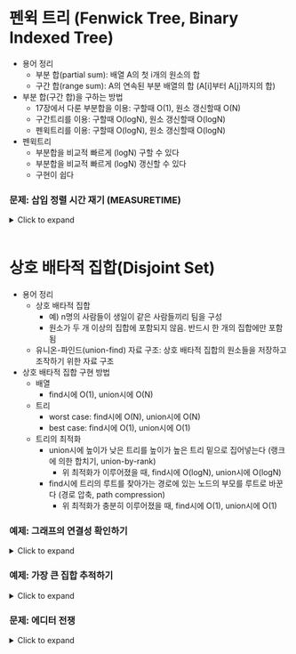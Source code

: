 # 펜윅 트리 (Fenwick Tree, Binary Indexed Tree)
- 용어 정리
  - 부분 합(partial sum): 배열 A의 첫 i개의 원소의 합
  - 구간 합(range sum): A의 연속된 부분 배열의 합 (A[i]부터 A[j]까지의 합)
- 부분 합(구간 합)을 구하는 방법
  - 17장에서 다룬 부분합을 이용: 구할때 O(1), 원소 갱신할때 O(N)
  - 구간트리를 이용: 구할때 O(logN), 원소 갱신할때 O(logN)
  - 펜윅트리를 이용: 구할때 O(logN), 원소 갱신할때 O(logN)
- 펜윅트리
  - 부분합을 비교적 빠르게 (logN) 구할 수 있다
  - 부분합을 비교적 빠르게 (logN) 갱신할 수 있다
  - 구현이 쉽다


### 문제: 삽입 정렬 시간 재기 (MEASURETIME)
<details>
<summary>Click to expand</summary>

- 삽입 정렬을 실제로 실행해서 풀기
  - 시간복잡도: O(N^2), 시간초과
- 펜윅 트리를 이용해 풀기
  - 시간복잡도: O(NlogM), M은 입력에서 주어지는 숫자의 최대치
  ```Java
    void countMoves(int[] a) {
        FenwickTree ftree = new FenwickTree(1000000); // 원소의 최대치
        long ret = 0;
        for (int i = 0; i < a.length; ++i) {
            ret += ftree.sum(999999) - ftree.sum(a[i]);
            ftree.add(a[i], 1);
        }

        System.out.println(ret);
    }
  ```
- 구간 트리를 이용해 풀기
  - 시간복잡도: 펜윅트리와 같음, 그러나 구현이 펜윅 트리보다 복잡, 메모리 많이 먹음
- 이진 검색 트리를 이용해 풀기
  - 시간복잡도: O(NlogN)
- 병합 정렬을 이용해 풀기
  - 시간복잡도: O(NlogN)
  ```Java
    void countMoves(int[] a) {
        System.out.println(countMoves(a, 0, a.length - 1));
    }

    long countMoves(int[] a, int left, int right) {
        if (left == right) return 0; // 기저사례: 구간의 길이라 1이라면 이미 정렬되었고, inversion도 없다

        // 반으로 나눠서 부분 정복
        int mid = (left + right) / 2;
        long ret = countMoves(a, left, mid) + countMoves(a, mid + 1, right);

        // 임시 배열에 정렬된 두 부분 배열을 합친다.
        int tmp[] = new int[right - left + 1];
        int tmpIndex = 0;
        int leftIndex = left;
        int rightIndex = mid + 1;
        while (leftIndex <= mid || rightIndex <= right) {
            if (leftIndex <= mid && (rightIndex > right || a[leftIndex] <= a[rightIndex])) {
                tmp[tmpIndex++] = a[leftIndex++];
            } else {
                // a[rightIndex] 는 왼쪽 부분 배열에 남아 있는 모든 수보다 작다.
                // 이 수들만큼 inversion 을 더해준다.
                ret += mid - leftIndex + 1;
                tmp[tmpIndex++] = a[rightIndex++];
            }
        }

        // tmp 에 합친 결과를 A로 다시 복사한다.
        for (int i = 0; i < tmp.length; ++i) {
            a[left + i] = tmp[i];
        }

        return ret;
    }
  ```

</details>

<br />

# 상호 배타적 집합(Disjoint Set)
- 용어 정리
  - 상호 배타적 집합
    - 예) n명의 사람들이 생일이 같은 사람들끼리 팀을 구성
    - 원소가 두 개 이상의 집합에 포함되지 않음. 반드시 한 개의 집합에만 포함됨
  - 유니온-파인드(union-find) 자료 구조: 상호 배타적 집합의 원소들을 저장하고 조작하기 위한 자료 구조
- 상호 배타적 집합 구현 방법
  - 배열
    - find시에 O(1), union시에 O(N)
  - 트리
    - worst case: find시에 O(N), union시에 O(N)
    - best case: find시에 O(1), union시에 O(1)
  - 트리의 최적화
    - union시에 높이가 낮은 트리를 높이가 높은 트리 밑으로 집어넣는다 (랭크에 의한 합치기, union-by-rank)
      - 위 최적화가 이루어졌을 때, find시에 O(logN), union시에 O(logN)
    - find시에 트리의 루트를 찾아가는 경로에 있는 노드의 부모를 루트로 바꾼다 (경로 압축, path compression)
      - 위 최적화가 충분히 이루어졌을 때, find시에 O(1), union시에 O(1)


### 예제: 그래프의 연결성 확인하기
<details>
<summary>Click to expand</summary>

- N개의 도시
- 임의의 도로 M개가 생겼을 때 도시a와 도시b가 왕래 가능한지를 확인

</details>


### 예제: 가장 큰 집합 추적하기
<details>
<summary>Click to expand</summary>

- 두 원소가 같은 집합에 속해 있는지를 확인하는 것 뿐 아니라 각 집합에 속한 원소의 수도 추적
- rank[] 뿐만 아니라 size[] 배열을 추가하여 두 집합이 합쳐질 때마다 이 값을 갱신

</details>


### 문제: 에디터 전쟁
<details>
<summary>Click to expand</summary>

```Java
class BipartiteUnionFind {
    int n;
    int parent[];
    int rank[];
    int enemy[];
    int size[];

    BipartiteUnionFind(int n) {
        this.n = n;
        parent = new int[n]; for(int i=0;i<n;++i) parent[i] = i;
        rank = new int[n]; for(int i=0;i<n;++i) rank[i] = 0;
        enemy = new int[n]; for(int i=0;i<n;++i) enemy[i] = -1;
        size = new int[n]; for(int i=0;i<n;++i) size[i] = 1;
    }

    int find(int u) {
        if (parent[u] == u) return u;
        parent[u] = find(parent[u]);
        return parent[u];
    }

    int union(int u, int v) {
        // u 나 v 가 공집합인 경우 나머지 하나를 반환한다.
        if (u == -1 || v == -1) return Math.max(u, v);
        u = find(u);
        v = find(v);

        // 이미 둘이 같은 트리에 속한 경우
        if (u == v) return u;

        if (rank[u] > rank[v]) swap(u, v);
        if (rank[u] == rank[v]) rank[v]++;
        parent[u] = v;
        size[v] += size[u];
        return v;
    }

    void swap(int u, int v) {
        int temp = u;
        u = v;
        v = temp;
    }

    // u 와 v 가 서로 적이다. 모순이 일어났다면 false, 아니면 true 를 반환한다.
    boolean dis(int u, int v) {
        // 우선 루트를 찾는다.
        u = find(u);
        v = find(v);

        // 같은 집합에 속해 있으면 모순!
        if (u == v) return false;

        // 적의 적은 나의 동지
        int a = union(u, enemy[v]);
        int b = union(v, enemy[u]);
        enemy[a] = b;
        enemy[b] = a;

        return true;
    }

    // u 와 v 가 서로 동지다. 모순이 일어났다면 false, 아니면 true 를 반환한다.
    boolean ack(int u, int v) {
        // 우선 루트를 찾는다.
        u = find(u);
        v = find(v);

        // 두 집합이 서로 적대 관계라면 모순!
        if (enemy[u] == v) return false;

        // 동지의 적은 나의 적
        int a = union(u, v);
        int b = union(enemy[u], enemy[v]);
        enemy[a] = b;

        // 두 집합 다 적대하는 집합이 없으면 b는 -1일 수도 있다.
        if (b != -1) enemy[b] = a;

        return true;
    }
}

int maxParty(BipartiteUnionFind buf) {
    int ret = 0;
    for (int node = 0; node < buf.n; ++node) {
        if (buf.parent[node] == node) {
            int enemy = buf.enemy[node];

            // 같은 모임 쌍을 두 번 세지 않기 위해, enemy < node 인 경우만 센다.
            // enemy == -1 인 경우도 정확히 한번씩 세게 된다.
            if (enemy > node) continue;
            int mySize = buf.size[node];
            int enemySize = (enemy == -1 ? 0 : buf.size[enemy]);

            // 두 집합 중 큰 집합을 더한다.
            ret += Math.max(mySize, enemySize);
        }
    }
    return ret;
}
```

</details>
